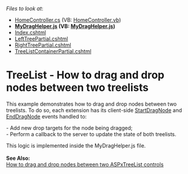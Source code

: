 <!-- default file list -->
*Files to look at*:

* [HomeController.cs](./CS/WebApplication1/Controllers/HomeController.cs) (VB: [HomeController.vb](./VB/MvcTreeListDragDrop/Controllers/HomeController.vb))
* **[MyDragHelper.js](./CS/WebApplication1/Scripts/MyDragHelper.js) (VB: [MyDragHelper.js](./VB/MvcTreeListDragDrop/Scripts/MyDragHelper.js))**
* [Index.cshtml](./CS/WebApplication1/Views/Home/Index.cshtml)
* [LeftTreePartial.cshtml](./CS/WebApplication1/Views/Home/LeftTreePartial.cshtml)
* [RightTreePartial.cshtml](./CS/WebApplication1/Views/Home/RightTreePartial.cshtml)
* [TreeListContainerPartial.cshtml](./CS/WebApplication1/Views/Home/TreeListContainerPartial.cshtml)
<!-- default file list end -->
# TreeList - How to drag and drop nodes between two treelists


This example demonstrates how to drag and drop nodes between two treelists. To do so, each extension has its client-side <a href="https://docs.devexpress.com/AspNet/js-ASPxClientTreeList.StartDragNode">StartDragNode</a> and <a href="https://docs.devexpress.com/AspNet/js-ASPxClientTreeList.EndDragNode">EndDragNode</a> events handled to:<br />
<p>- Add new drop targets for the node being dragged;<br />- Perform a callback to the server to update the state of both treelists.</p>
This logic is implemented inside the MyDragHelper.js file.<br /><br /><strong>See Also:</strong><br /><a href="https://www.devexpress.com/Support/Center/p/E251">How to drag and drop nodes between two ASPxTreeList controls</a>

<br/>


